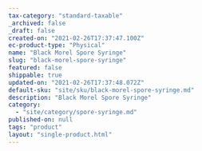 ```yaml
---
tax-category: "standard-taxable"
_archived: false
_draft: false
created-on: "2021-02-26T17:37:47.100Z"
ec-product-type: "Physical"
name: "Black Morel Spore Syringe"
slug: "black-morel-spore-syringe"
featured: false
shippable: true
updated-on: "2021-02-26T17:37:48.072Z"
default-sku: "site/sku/black-morel-spore-syringe.md"
description: "Black Morel Spore Syringe"
category:
  - "site/category/spore-syringe.md"
published-on: null
tags: "product"
layout: "single-product.html"
---
```



